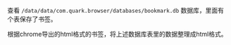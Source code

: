 查看 `/data/data/com.quark.browser/databases/bookmark.db` 数据库，里面有个表保存了书签。

根据chrome导出的html格式的书签，将上述数据库表里的数据整理成html格式。